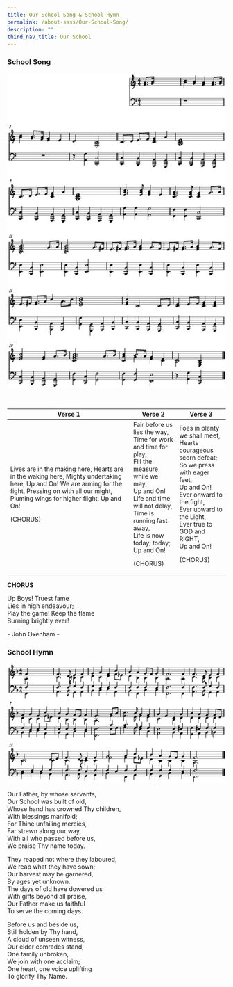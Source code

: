 ```yaml
---
title: Our School Song & School Hymn
permalink: /about-sass/Our-School-Song/
description: ""
third_nav_title: Our School
---
```


### School Song

![](/images/song.jpg)

<br>

<table>
<thead>
  <tr>
    <th>Verse 1</th>
		<th>Verse 2</th>
		<th>Verse 3</th>
  </tr>
</thead>
<tbody>
  <tr>
    <td>Lives are in the making here,  
Hearts are in the waking here,  
Mighty undertaking here,  
Up and On!  
We are arming for the fight,  
Pressing on with all our might,  
Pluming wings for higher flight,  
Up and On!  
			
(CHORUS)</td>
		<td>Fair before us lies the way,  
Time for work and time for play;  
Fill the measure while we may,  
Up and On!  
Life and time will not delay,  
Time is running fast away,  
Life is now today; today;  
Up and On!  
  
(CHORUS)</td>
		<td>Foes in plenty we shall meet,  
Hearts courageous scorn defeat;  
So we press with eager feet,  
Up and On!  
Ever onward to the fight,  
Ever upward to the Light,  
Ever true to GOD and RIGHT,  
Up and On!  
  
(CHORUS)</td>
  </tr>
</tbody>
</table>

**CHORUS**

Up Boys! Truest fame  
Lies in high endeavour;  
Play the game! Keep the flame  
Burning brightly ever!  
  
\- John Oxenham -

### School Hymn
![](/images/hymn.jpg)

Our Father, by whose servants,  
Our School was built of old,  
Whose hand has crowned Thy children,  
With blessings manifold;  
For Thine unfailing mercies,  
Far strewn along our way,  
With all who passed before us,  
We praise Thy name today.  
  
They reaped not where they laboured,  
We reap what they have sown;  
Our harvest may be garnered,  
By ages yet unknown.  
The days of old have dowered us  
With gifts beyond all praise,  
Our Father make us faithful  
To serve the coming days.  
  
Before us and beside us,  
Still holden by Thy hand,  
A cloud of unseen witness,  
Our elder comrades stand;  
One family unbroken,  
We join with one acclaim;  
One heart, one voice uplifting  
To glorify Thy Name.